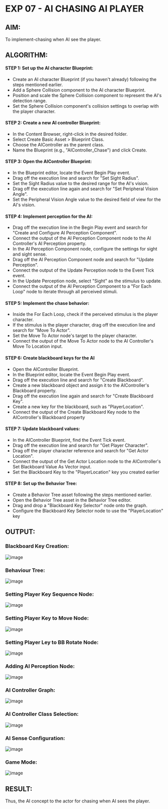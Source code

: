 # EXP 07 - AI CHASING AI PLAYER

## AIM:
To implement-chasing when AI see the player.

## ALGORITHM: 

#### STEP 1: Set up the AI character Blueprint:

* Create an AI character Blueprint (if you haven't already) following the steps
mentioned earlier.
* Add a Sphere Collision component to the AI character Blueprint.
* Position and scale the Sphere Collision component to represent the AI's
detection range.
* Set the Sphere Collision component's collision settings to overlap with the player
character.

#### STEP 2: Create a new AI controller Blueprint:

* In the Content Browser, right-click in the desired folder.
* Select Create Basic Asset > Blueprint Class.
* Choose the AIController as the parent class.
* Name the Blueprint (e.g., "AIController_Chase") and click Create.

#### STEP 3: Open the AIController Blueprint:

* In the Blueprint editor, locate the Event Begin Play event.
* Drag off the execution line and search for "Set Sight Radius".
* Set the Sight Radius value to the desired range for the AI's vision.
* Drag off the execution line again and search for "Set Peripheral Vision Angle".
* Set the Peripheral Vision Angle value to the desired field of view for the AI's
vision.

#### STEP 4: Implement perception for the AI:

* Drag off the execution line in the Begin Play event and search for "Create and
Configure AI Perception Component".
* Connect the output of the AI Perception Component node to the AI Controller's
AI Perception property.
* In the AI Perception Component node, configure the settings for sight and sight
sense.
* Drag off the AI Perception Component node and search for "Update Perception".
* Connect the output of the Update Perception node to the Event Tick event.
* In the Update Perception node, select "Sight" as the stimulus to update.
* Connect the output of the AI Perception Component to a "For Each Loop" node
to iterate through all perceived stimuli.

#### STEP 5: Implement the chase behavior:

* Inside the For Each Loop, check if the perceived stimulus is the player character.
* If the stimulus is the player character, drag off the execution line and search for
"Move To Actor".
* Set the Move To Actor node's target to the player character.
* Connect the output of the Move To Actor node to the AI Controller's Move To
Location input.

#### STEP 6: Create blackboard keys for the AI

* Open the AIController Blueprint.
* In the Blueprint editor, locate the Event Begin Play event.
* Drag off the execution line and search for "Create Blackboard".
* Create a new blackboard object and assign it to the AIController's Blackboard
property.
* Drag off the execution line again and search for "Create Blackboard Key".
* Create a new key for the blackboard, such as "PlayerLocation".
* Connect the output of the Create Blackboard Key node to the AIController's
Blackboard property

#### STEP 7: Update blackboard values:

* In the AIController Blueprint, find the Event Tick event.
* Drag off the execution line and search for "Get Player Character".
* Drag off the player character reference and search for "Get Actor Location".
* Connect the output of the Get Actor Location node to the AIController's Set
Blackboard Value As Vector input.
* Set the Blackboard Key to the "PlayerLocation" key you created earlier

#### STEP 8: Set up the Behavior Tree:

* Create a Behavior Tree asset following the steps mentioned earlier.
* Open the Behavior Tree asset in the Behavior Tree editor.
* Drag and drop a "Blackboard Key Selector" node onto the graph.
* Configure the Blackboard Key Selector node to use the "PlayerLocation" key

## OUTPUT:

### Blackboard Key Creation:
![image](https://github.com/Aashima02/AI-Chasing/assets/93427086/7c19ba1d-5b1c-44b0-a44f-272094eb64cc)

### Behaviour Tree:
![image](https://github.com/Aashima02/AI-Chasing/assets/93427086/6799604b-7362-4af0-adc9-f85ccb060f75)

### Setting Player Key Sequence Node:
![image](https://github.com/Aashima02/AI-Chasing/assets/93427086/98db37df-d330-4f0c-9f5f-24e6d00075eb)

### Setting Player Key to Move Node:
![image](https://github.com/Aashima02/AI-Chasing/assets/93427086/12fbf454-8053-4a20-96f3-f13e08352267)

### Setting Player Ley to BB Rotate Node:
![image](https://github.com/Aashima02/AI-Chasing/assets/93427086/03d05274-01f7-43a7-bfb0-29f3f6328894)

### Adding AI Perception Node:
![image](https://github.com/Aashima02/AI-Chasing/assets/93427086/00c816c9-3908-4cb6-a4a2-db95c495ba2a)

### AI Controller Graph:
![image](https://github.com/Aashima02/AI-Chasing/assets/93427086/5739e717-0306-4f75-8b80-9608b04b14c6)

### AI Controller Class Selection:
![image](https://github.com/Aashima02/AI-Chasing/assets/93427086/2580ab17-3562-4fba-a0bb-59309f9dcc85)

### AI Sense Configuration:
![image](https://github.com/Aashima02/AI-Chasing/assets/93427086/8eecc9da-2e7f-42e9-b13c-9bdf3b70f5ef)


### Game Mode:
![image](https://github.com/VaishnaviMariappan/AI_chasing_Player/assets/94169913/85b7e16e-12ff-4470-a5e8-fbee2432e5a0)
## RESULT:

Thus, the AI concept to the actor for chasing when AI sees the player.
